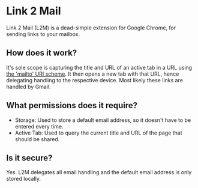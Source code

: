 # Link 2 Mail

Link 2 Mail (L2M) is a dead-simple extension for Google Chrome, for sending links to your mailbox.

## How does it work?

It's sole scope is capturing the title and URL of an active tab in a URL using [the 'mailto' URI scheme](https://tools.ietf.org/html/rfc6068).
It then opens a new tab with that URL, hence delegating handling to the respective device. Most likely these links are handled by Gmail.

## What permissions does it require?

- Storage: Used to store a default email address, so it doesn't have to be entered every time.
- Active Tab: Used to query the current title and URL of the page that should be shared.

## Is it secure?

Yes. L2M delegates all email handling and the default email address is only stored locally.

